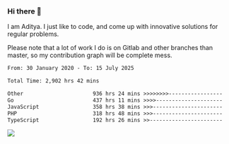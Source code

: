 ### Hi there 👋

I am Aditya. I just like to code, and come up with innovative solutions for regular problems.

Please note that a lot of work I do is on Gitlab and other branches than master, so my contribution graph will be complete mess.

<!--START_SECTION:waka-->

```txt
From: 30 January 2020 - To: 15 July 2025

Total Time: 2,902 hrs 42 mins

Other                      936 hrs 24 mins >>>>>>>>-----------------   32.26 %
Go                         437 hrs 11 mins >>>>---------------------   15.06 %
JavaScript                 358 hrs 38 mins >>>----------------------   12.36 %
PHP                        318 hrs 48 mins >>>----------------------   10.98 %
TypeScript                 192 hrs 26 mins >>-----------------------   06.63 %
```

<!--END_SECTION:waka-->

![](https://komarev.com/ghpvc/?username=BrainBuzzer)
